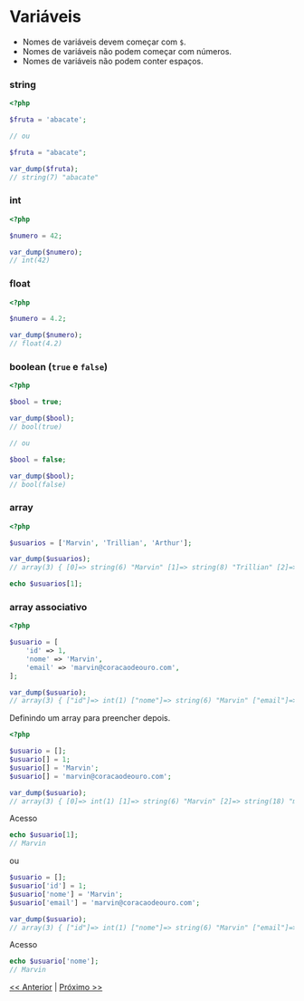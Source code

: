 # Variáveis

- Nomes de variáveis devem começar com `$`.
- Nomes de variáveis não podem começar com números.
- Nomes de variáveis não podem conter espaços.

### string

```php
<?php

$fruta = 'abacate'; 

// ou

$fruta = "abacate";

var_dump($fruta); 
// string(7) "abacate" 
```

### int

```php
<?php

$numero = 42;

var_dump($numero); 
// int(42)
```

### float

```php
<?php

$numero = 4.2; 

var_dump($numero); 
// float(4.2)

```

### boolean (`true` e `false`)

```php
<?php

$bool = true;

var_dump($bool); 
// bool(true) 

// ou

$bool = false;

var_dump($bool); 
// bool(false) 

```

### array

```php
<?php

$usuarios = ['Marvin', 'Trillian', 'Arthur']; 

var_dump($usuarios);
// array(3) { [0]=> string(6) "Marvin" [1]=> string(8) "Trillian" [2]=> string(6) "Arthur" } 

echo $usuarios[1];

```

### array associativo

```php
<?php

$usuario = [
    'id' => 1,
    'nome' => 'Marvin',
    'email' => 'marvin@coracaodeouro.com',
];

var_dump($usuario);
// array(3) { ["id"]=> int(1) ["nome"]=> string(6) "Marvin" ["email"]=> string(16) "marvin@coracaodeouro.com" } 

```

Definindo um array para preencher depois.

```php
<?php

$usuario = [];
$usuario[] = 1;
$usuario[] = 'Marvin';
$usuario[] = 'marvin@coracaodeouro.com';

var_dump($usuario);
// array(3) { [0]=> int(1) [1]=> string(6) "Marvin" [2]=> string(18) "marvin@coracaodeouro.com" }
```

Acesso

```php
echo $usuario[1];
// Marvin
```

ou

```php
$usuario = [];
$usuario['id'] = 1;
$usuario['nome'] = 'Marvin';
$usuario['email'] = 'marvin@coracaodeouro.com';

var_dump($usuario);
// array(3) { ["id"]=> int(1) ["nome"]=> string(6) "Marvin" ["email"]=> string(18) "marvin@coracaodeouro.com" } 

```

Acesso

```php
echo $usuario['nome'];
// Marvin
```

[<< Anterior](https://github.com/agenciasys/as-capacita/blob/master/PHP-basico/Comentarios.md#comentários)
|
[Próximo >>](https://github.com/agenciasys/as-capacita/blob/master/PHP-basico/EstruturasCondicionais.md#estruturas-condicionais)
